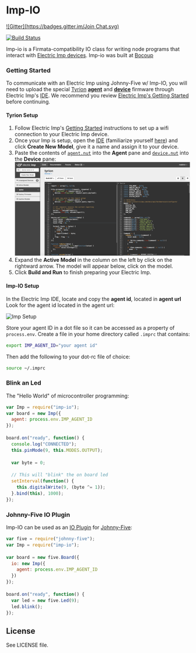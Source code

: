# Imp-IO

[![Gitter](https://badges.gitter.im/Join Chat.svg)](https://gitter.im/rwaldron/imp-io?utm_source=badge&utm_medium=badge&utm_campaign=pr-badge&utm_content=badge)

[![Build Status](https://travis-ci.org/rwaldron/imp-io.png?branch=master)](https://travis-ci.org/rwaldron/imp-io)

Imp-io is a Firmata-compatibility IO class for writing node programs that interact with [Electric Imp devices](http://www.electricimp.com/docs/). Imp-io was built at [Bocoup](http://bocoup.com/)

### Getting Started

To communicate with an Electric Imp using Johnny-Five w/ Imp-IO, you will need to upload the special
[Tyrion](https://github.com/rwaldron/tyrion) **[agent](https://github.com/rwaldron/tyrion/blob/master/agent.nut)** and **[device](https://github.com/rwaldron/tyrion/blob/master/device.nut)** firmware through Electric Imp's [IDE](https://ide.electricimp.com/login). We recommend you review [Electric Imp's Getting Started](http://www.electricimp.com/docs/gettingstarted/) before continuing.

#### Tyrion Setup

1. Follow Electric Imp's [Getting Started](https://electricimp.com/docs/gettingstarted/) instructions to set up a wifi connection to your Electric Imp device. 
2. Once your Imp is setup, open the [IDE](https://ide.electricimp.com/ide) (familiarize yourself [here](https://electricimp.com/docs/gettingstarted/ide/)) and click **Create New Model**, give it a name and assign it to your device.
3. Paste the contents of [`agent.nut`](https://raw.githubusercontent.com/rwaldron/tyrion/master/agent.nut) into the **Agent** pane and [`device.nut`](https://raw.githubusercontent.com/rwaldron/tyrion/master/device.nut) into the **Device** pane: 
![Imp Setup](https://raw.githubusercontent.com/rwaldron/tyrion/master/imp-setup.png)
4. Expand the **Active Model** in the column on the left by click on the rightward arrow. The model will appear below, click on the model.
4. Click **Build and Run** to finish preparing your Electric Imp.


#### Imp-IO Setup

In the Electric Imp IDE, locate and copy the **agent id**, located in **agent url** Look for the agent id located in the agent url: 

![Imp Setup](https://raw.githubusercontent.com/rwaldron/imp-io/master/tyrion-install.png)


Store your agent ID in a dot file so it can be accessed as a property of `process.env`. Create a file in your home directory called `.imprc` that contains:

```sh
export IMP_AGENT_ID="your agent id"
```

Then add the following to your dot-rc file of choice:

```sh
source ~/.imprc
```


### Blink an Led


The "Hello World" of microcontroller programming:

```js
var Imp = require("imp-io");
var board = new Imp({
  agent: process.env.IMP_AGENT_ID
});

board.on("ready", function() {
  console.log("CONNECTED");
  this.pinMode(9, this.MODES.OUTPUT);

  var byte = 0;

  // This will "blink" the on board led
  setInterval(function() {
    this.digitalWrite(9, (byte ^= 1));
  }.bind(this), 1000);
});
```

### Johnny-Five IO Plugin

Imp-IO can be used as an [IO Plugin](https://github.com/rwaldron/johnny-five/wiki/IO-Plugins) for [Johnny-Five](https://github.com/rwaldron/johnny-five):

```js
var five = require("johnny-five");
var Imp = require("imp-io");

var board = new five.Board({
  io: new Imp({
    agent: process.env.IMP_AGENT_ID
  })
});

board.on("ready", function() {
  var led = new five.Led(9);
  led.blink();
});
```

## License
See LICENSE file.
